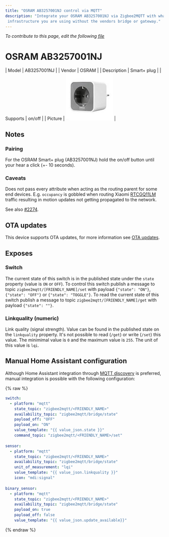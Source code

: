 ```yaml
---
title: "OSRAM AB3257001NJ control via MQTT"
description: "Integrate your OSRAM AB3257001NJ via Zigbee2MQTT with whatever smart home
 infrastructure you are using without the vendors bridge or gateway."
---
```


*To contribute to this page, edit the following
[file](https://github.com/Koenkk/zigbee2mqtt.io/blob/master/docs/devices/AB3257001NJ.md)*

# OSRAM AB3257001NJ

| Model | AB3257001NJ  |
| Vendor  | OSRAM  |
| Description | Smart+ plug |
| Supports | on/off |
| Picture | ![OSRAM AB3257001NJ](../images/devices/AB3257001NJ.jpg) |

## Notes


### Pairing
For the OSRAM Smart+ plug (AB3257001NJ) hold the on/off button until your hear a click (+- 10 seconds).

### Caveats
Does not pass every attribute when acting as the routing parent for some end devices.
E.g. `occupancy` is gobbled when routing Xiaomi [RTCGQ11LM](RTCGQ11LM.md) traffic resulting in
motion updates not getting propagated to the network.

See also [#2274](https://github.com/Koenkk/zigbee2mqtt/issues/2274).


## OTA updates
This device supports OTA updates, for more information see [OTA updates](../information/ota_updates.md).


## Exposes
### Switch 
The current state of this switch is in the published state under the `state` property (value is `ON` or `OFF`).
To control this switch publish a message to topic `zigbee2mqtt/[FRIENDLY_NAME]/set` with payload `{"state": "ON"}`, `{"state": "OFF"}` or `{"state": "TOGGLE"}`.
To read the current state of this switch publish a message to topic `zigbee2mqtt/[FRIENDLY_NAME]/get` with payload `{"state": ""}`.

### Linkquality (numeric)
Link quality (signal strength).
Value can be found in the published state on the `linkquality` property.
It's not possible to read (`/get`) or write (`/set`) this value.
The minimimal value is `0` and the maximum value is `255`.
The unit of this value is `lqi`.

## Manual Home Assistant configuration
Although Home Assistant integration through [MQTT discovery](../integration/home_assistant) is preferred,
manual integration is possible with the following configuration:


{% raw %}
```yaml
switch:
  - platform: "mqtt"
    state_topic: "zigbee2mqtt/<FRIENDLY_NAME>"
    availability_topic: "zigbee2mqtt/bridge/state"
    payload_off: "OFF"
    payload_on: "ON"
    value_template: "{{ value_json.state }}"
    command_topic: "zigbee2mqtt/<FRIENDLY_NAME>/set"

sensor:
  - platform: "mqtt"
    state_topic: "zigbee2mqtt/<FRIENDLY_NAME>"
    availability_topic: "zigbee2mqtt/bridge/state"
    unit_of_measurement: "lqi"
    value_template: "{{ value_json.linkquality }}"
    icon: "mdi:signal"

binary_sensor:
  - platform: "mqtt"
    state_topic: "zigbee2mqtt/<FRIENDLY_NAME>"
    availability_topic: "zigbee2mqtt/bridge/state"
    payload_on: true
    payload_off: false
    value_template: "{{ value_json.update_available}}"
```
{% endraw %}


